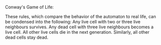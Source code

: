 
Conway's Game of Life:

These rules, which compare the behavior of the automaton to real life, can be condensed into the following: Any live cell with two or three live neighbours survives. Any dead cell with three live neighbours becomes a live cell. All other live cells die in the next generation. Similarly, all other dead cells stay dead.

